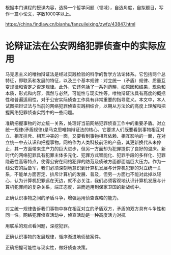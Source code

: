 根据本门课程的授课内容，选择一个哲学问题（领域），自选角度，自拟题目，写作一篇小论文，字数1000字以上。

https://china.findlaw.cn/bianhu/fanzuileixing/zwfz/43847.html

# 论辩证法在公安网络犯罪侦查中的实际应用

马克思主义的唯物辩证法是经过实践检验的科学的哲学方法论体系。它包括两个总特征，即联系和发展的特征，以及三个基本规律：对立统一（矛盾）规律、质量互变规律和否定之否定规律。此外，它还包括了一系列范畴，如原因和结果，现象和本质，形式和内容，偶然与必然，可能性与现实性等。唯物辩证法具有高度的概括性和普遍适用性，对于公安实际侦查工作具有非常重要的指导意义。本文中，本人试图把辩证法与当前的网络犯罪侦查实践相结合，以期从方法论的高度上理解和把握网络犯罪侦查实践中的一些问题。

准确把握事物的对立统一关系，处理好当前网络犯罪侦查工作中的重要矛盾。对立统一规律(矛盾规律)是马克思唯物辩证法的核心，它要求人们既要看到事物相互对立、相互排斥、相互冲突的一面，又要看到事物相互依赖、相互影响的一面，在对立统一中去认识和把握事物。网络作为人类科技前沿的产品，其更新换代从未停止，其一方面带来生产力的巨大进步，但另一方面却为犯罪提供了良好的温床。新时代的网络犯罪具有犯罪主体多元化、犯罪方式智能化、犯罪手段的多样化、犯罪隐蔽性高等特点，使得公安在网络犯罪的防范及侦破方面都面临巨大压力。作为一线公安的后备军，我们必须深刻地意识到计算机发展与计算机犯罪的对立统一关系，不能单方面否定、排斥计算机的发展、普及，但另一方面也不能对此掉以轻心，认为计算机犯罪远在天边，就不必关注，我们必须客观地认识计算机发展与计算机犯罪间的复杂关系，端正态度，进而运用到保家卫国的新战线中。

正确认识事物之间的矛盾斗争，增强运用侦查谋略的能力。

对立统一规律告诉我们事物中存在相互对立的矛盾双方，矛盾的双方具有斗争性和同一性。网络犯罪侦查活动中，侦查活动是一种高度活力对抗

用联系的观点看问题，深挖犯罪。

正确认识事物的发展规律，循序渐进地侦破案件。

正确把握可能性与现实性，做好侦查决策。